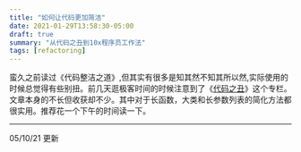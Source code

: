```yaml
---
title: "如何让代码更加简洁"
date: 2021-01-29T13:58:30-05:00
draft: true
summary: "从代码之丑到10x程序员工作法"
tags: [refactoring]
---
```

蛮久之前读过《代码整洁之道》,但其实有很多是知其然不知其所以然,实际使用的时候总觉得有些别扭。前几天逛极客时间的时候注意到了《[代码之丑](https://time.geekbang.org/column/intro/100068401)》这个专栏。文章本身的不长但收获却不少。其中对于长函数，大类和长参数列表的简化方法都很实用。推荐花一个下午的时间读一下。

---
05/10/21 更新




